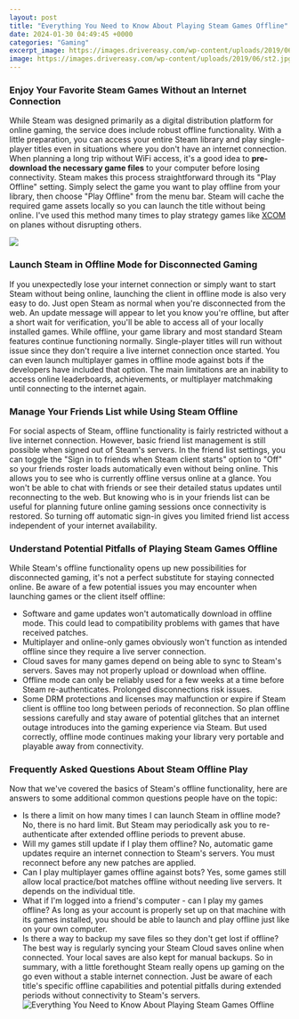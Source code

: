 ```yaml
---
layout: post
title: "Everything You Need to Know About Playing Steam Games Offline"
date: 2024-01-30 04:49:45 +0000
categories: "Gaming"
excerpt_image: https://images.drivereasy.com/wp-content/uploads/2019/06/st2.jpg
image: https://images.drivereasy.com/wp-content/uploads/2019/06/st2.jpg
---
```


### Enjoy Your Favorite Steam Games Without an Internet Connection
While Steam was designed primarily as a digital distribution platform for online gaming, the service does include robust offline functionality. With a little preparation, you can access your entire Steam library and play single-player titles even in situations where you don't have an internet connection. 
When planning a long trip without WiFi access, it's a good idea to **pre-download the necessary game files** to your computer before losing connectivity. Steam makes this process straightforward through its "Play Offline" setting. Simply select the game you want to play offline from your library, then choose "Play Offline" from the menu bar. Steam will cache the required game assets locally so you can launch the title without being online. I've used this method many times to play strategy games like [XCOM](https://store.fi.io.vn/womens-cute-but-psycho-bae-darling-crazy-girlfriend-t-shirt/men&) on planes without disrupting others.

![](https://i.ytimg.com/vi/1mgK0mzlgp0/maxresdefault.jpg)
### Launch Steam in Offline Mode for Disconnected Gaming
If you unexpectedly lose your internet connection or simply want to start Steam without being online, launching the client in offline mode is also very easy to do. Just open Steam as normal when you're disconnected from the web. An update message will appear to let you know you're offline, but after a short wait for verification, you'll be able to access all of your locally installed games. 
While offline, your game library and most standard Steam features continue functioning normally. Single-player titles will run without issue since they don't require a live internet connection once started. You can even launch multiplayer games in offline mode against bots if the developers have included that option. The main limitations are an inability to access online leaderboards, achievements, or multiplayer matchmaking until connecting to the internet again.
### Manage Your Friends List while Using Steam Offline 
For social aspects of Steam, offline functionality is fairly restricted without a live internet connection. However, basic friend list management is still possible when signed out of Steam's servers. In the friend list settings, you can toggle the "Sign in to friends when Steam client starts" option to "Off" so your friends roster loads automatically even without being online.
This allows you to see who is currently offline versus online at a glance. You won't be able to chat with friends or see their detailed status updates until reconnecting to the web. But knowing who is in your friends list can be useful for planning future online gaming sessions once connectivity is restored. So turning off automatic sign-in gives you limited friend list access independent of your internet availability.
### Understand Potential Pitfalls of Playing Steam Games Offline
While Steam's offline functionality opens up new possibilities for disconnected gaming, it's not a perfect substitute for staying connected online. Be aware of a few potential issues you may encounter when launching games or the client itself offline:
- Software and game updates won't automatically download in offline mode. This could lead to compatibility problems with games that have received patches.
- Multiplayer and online-only games obviously won't function as intended offline since they require a live server connection.
- Cloud saves for many games depend on being able to sync to Steam's servers. Saves may not properly upload or download when offline.
- Offline mode can only be reliably used for a few weeks at a time before Steam re-authenticates. Prolonged disconnections risk issues.
- Some DRM protections and licenses may malfunction or expire if Steam client is offline too long between periods of reconnection.
So plan offline sessions carefully and stay aware of potential glitches that an internet outage introduces into the gaming experience via Steam. But used correctly, offline mode continues making your library very portable and playable away from connectivity.
### Frequently Asked Questions About Steam Offline Play
Now that we've covered the basics of Steam's offline functionality, here are answers to some additional common questions people have on the topic:
- Is there a limit on how many times I can launch Steam in offline mode? No, there is no hard limit. But Steam may periodically ask you to re-authenticate after extended offline periods to prevent abuse.
- Will my games still update if I play them offline? No, automatic game updates require an internet connection to Steam's servers. You must reconnect before any new patches are applied. 
- Can I play multiplayer games offline against bots? Yes, some games still allow local practice/bot matches offline without needing live servers. It depends on the individual title.
- What if I'm logged into a friend's computer - can I play my games offline? As long as your account is properly set up on that machine with its games installed, you should be able to launch and play offline just like on your own computer.
- Is there a way to backup my save files so they don't get lost if offline? The best way is regularly syncing your Steam Cloud saves online when connected. Your local saves are also kept for manual backups.
So in summary, with a little forethought Steam really opens up gaming on the go even without a stable internet connection. Just be aware of each title's specific offline capabilities and potential pitfalls during extended periods without connectivity to Steam's servers.
![Everything You Need to Know About Playing Steam Games Offline](https://images.drivereasy.com/wp-content/uploads/2019/06/st2.jpg)